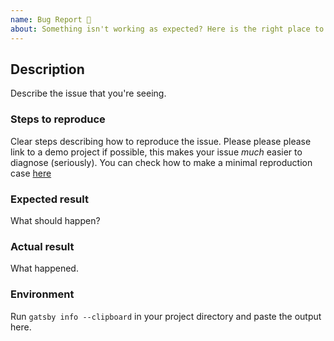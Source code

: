 ```yaml
---
name: Bug Report 🐞
about: Something isn't working as expected? Here is the right place to report.
---
```


<!--
  Please fill out each section below, otherwise, your issue will be closed. This info allows Gatsby maintainers to diagnose (and fix!) your issue as quickly as possible.

  Useful Links:
  - Documentation: https://www.gatsbyjs.org/docs/
  - How to File an Issue: https://www.gatsbyjs.org/contributing/how-to-file-an-issue/

  Before opening a new issue, please search existing issues: https://github.com/gatsbyjs/gatsby/issues
-->

## Description

Describe the issue that you're seeing.

### Steps to reproduce

Clear steps describing how to reproduce the issue. Please please please link to a demo project if possible, this makes your issue _much_ easier to diagnose (seriously).
You can check how to make a minimal reproduction case [here](https://www.gatsbyjs.org/contributing/how-to-make-a-reproducible-test-case/)

### Expected result

What should happen?

### Actual result

What happened.

### Environment

Run `gatsby info --clipboard` in your project directory and paste the output here.
